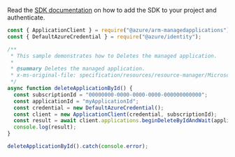 Read the [SDK documentation](https://github.com/Azure/azure-sdk-for-js/blob/%40azure%2Farm-managedapplications_2.0.1/sdk/managedapplications/arm-managedapplications/README.md) on how to add the SDK to your project and authenticate.

```javascript
const { ApplicationClient } = require("@azure/arm-managedapplications");
const { DefaultAzureCredential } = require("@azure/identity");

/**
 * This sample demonstrates how to Deletes the managed application.
 *
 * @summary Deletes the managed application.
 * x-ms-original-file: specification/resources/resource-manager/Microsoft.Solutions/stable/2018-06-01/examples/deleteApplicationById.json
 */
async function deleteApplicationById() {
  const subscriptionId = "00000000-0000-0000-0000-000000000000";
  const applicationId = "myApplicationId";
  const credential = new DefaultAzureCredential();
  const client = new ApplicationClient(credential, subscriptionId);
  const result = await client.applications.beginDeleteByIdAndWait(applicationId);
  console.log(result);
}

deleteApplicationById().catch(console.error);
```
